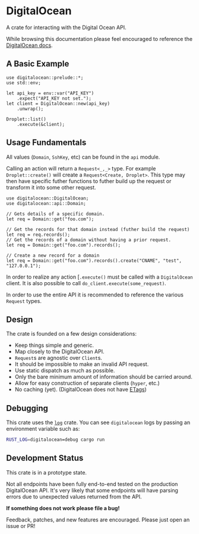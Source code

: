 # DigitalOcean

A crate for interacting with the Digital Ocean API.

While browsing this documentation please feel encouraged to reference the
[DigitalOcean docs](https://developers.digitalocean.com/documentation/v2/).

## A Basic Example

```rust,no_run
use digitalocean::prelude::*;
use std::env;

let api_key = env::var("API_KEY")
    .expect("API_KEY not set.");
let client = DigitalOcean::new(api_key)
    .unwrap();

Droplet::list()
    .execute(&client);
```

## Usage Fundamentals

All values (`Domain`, `SshKey`, etc) can be found in the `api` module.

Calling an action will return a `Request<_,_>` type. For example `Droplet::create()` will create a
`Request<Create, Droplet>`. This type may then have specific futher functions to futher build up
the request or transform it into some other request.

```rust,no_run
use digitalocean::DigitalOcean;
use digitalocean::api::Domain;

// Gets details of a specific domain.
let req = Domain::get("foo.com");

// Get the records for that domain instead (futher build the request)
let req = req.records();
// Get the records of a domain without having a prior request.
let req = Domain::get("foo.com").records();

// Create a new record for a domain
let req = Domain::get("foo.com").records().create("CNAME", "test", "127.0.0.1");
```

In order to realize any action [`.execute()` must be called with a `DigitalOcean`
 client. It is also possible to call `do_client.execute(some_request)`.

In order to use the entire API it is recommended to reference the various `Request` types.

## Design

The crate is founded on a few design considerations:

* Keep things simple and generic.
* Map closely to the DigitalOcean API.
* `Request`s are agnostic over `Client`s.
* It should be impossible to make an invalid API request.
* Use static dispatch as much as possible.
* Only the bare minimum amount of information should be carried around.
* Allow for easy construction of separate clients (`hyper`, etc.)
* No caching (yet). (DigitalOcean does not have [ETags](https://en.wikipedia.org/wiki/HTTP_ETag))

## Debugging

This crate uses the [`log`](https://doc.rust-lang.org/log/log/index.html) crate. You can see `digitalocean` logs by passing an environment variable such as:

```bash
RUST_LOG=digitalocean=debug cargo run
```

## Development Status

This crate is in a prototype state.

Not all endpoints have been fully end-to-end tested on the production DigitalOcean API. It's very
likely that some endpoints will have parsing errors due to unexpected values returned from the API.

**If something does not work please file a bug!**

Feedback, patches, and new features are encouraged. 
Please just open an issue or PR!